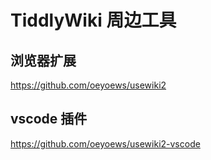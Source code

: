 # TiddlyWiki 周边工具

## 浏览器扩展

https://github.com/oeyoews/usewiki2

## vscode 插件

https://github.com/oeyoews/usewiki2-vscode

